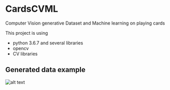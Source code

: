 # CardsCVML

Computer Vision generative Dataset and Machine learning on playing cards

This project is using
  - python 3.6.7 and several libraries
  - opencv
  - CV libraries
  
## Generated data example
![alt text](https://raw.githubusercontent.com/hugofloter/CardsCVML/master/data_ex/hand_ex.jpg)
  
 


